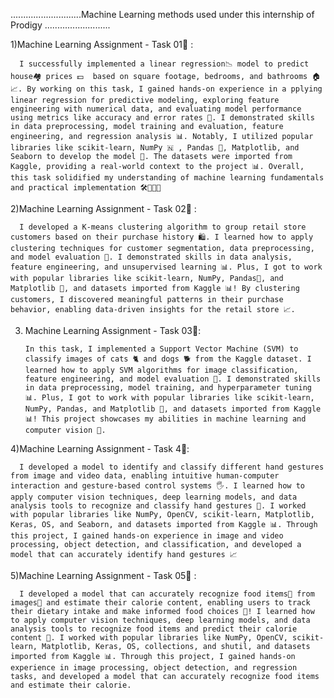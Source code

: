 ............................Machine Learning methods used under this internship of Prodigy  ..........................

1)Machine Learning Assignment - Task 01🤖 : 

      I successfully implemented a linear regression📉 model to predict house🏘 prices 💵  based on square footage, bedrooms, and bathrooms 🏠📈. By working on this task, I gained hands-on experience in a pplying linear regression for predictive modeling, exploring feature engineering with numerical data, and evaluating model performance using metrics like accuracy and error rates 🤔. I demonstrated skills in data preprocessing, model training and evaluation, feature engineering, and regression analysis 📊. Notably, I utilized popular libraries like scikit-learn, NumPy 🇳 , Pandas 🐼, Matplotlib, and Seaborn to develop the model 🤖. The datasets were imported from Kaggle, providing a real-world context to the project 📊. Overall, this task solidified my understanding of machine learning fundamentals and practical implementation 🛠️👨🏻‍💻 

2)Machine Learning Assignment - Task 02🤖 : 

      I developed a K-means clustering algorithm to group retail store customers based on their purchase history 🛍. I learned how to apply clustering techniques for customer segmentation, data preprocessing, and model evaluation 🤔. I demonstrated skills in data analysis, feature engineering, and unsupervised learning 📊. Plus, I got to work with popular libraries like scikit-learn, NumPy, Pandas🐼, and Matplotlib 🤖, and datasets imported from Kaggle 📊! By clustering customers, I discovered meaningful patterns in their purchase behavior, enabling data-driven insights for the retail store 📈.

3) Machine Learning Assignment - Task 03🤖:

       In this task, I implemented a Support Vector Machine (SVM) to classify images of cats 🐈 and dogs 🐕 from the Kaggle dataset. I learned how to apply SVM algorithms for image classification, feature engineering, and model evaluation 🤔. I demonstrated skills in data preprocessing, model training, and hyperparameter tuning 📊. Plus, I got to work with popular libraries like scikit-learn, NumPy, Pandas, and Matplotlib 🤖, and datasets imported from Kaggle 📊! This project showcases my abilities in machine learning and computer vision 📸.

4)Machine Learning Assignment - Task 4🤖:

      I developed a model to identify and classify different hand gestures from image and video data, enabling intuitive human-computer interaction and gesture-based control systems 🖐. I learned how to apply computer vision techniques, deep learning models, and data analysis tools to recognize and classify hand gestures 🤔. I worked with popular libraries like NumPy, OpenCV, scikit-learn, Matplotlib, Keras, OS, and Seaborn, and datasets imported from Kaggle 📊. Through this project, I gained hands-on experience in image and video processing, object detection, and classification, and developed a model that can accurately identify hand gestures 📈

5)Machine Learning Assignment - Task 05🤖 : 

      I developed a model that can accurately recognize food items🍴 from images📸 and estimate their calorie content, enabling users to track their dietary intake and make informed food choices 🤖! I learned how to apply computer vision techniques, deep learning models, and data analysis tools to recognize food items and predict their calorie content 🤔. I worked with popular libraries like NumPy, OpenCV, scikit-learn, Matplotlib, Keras, OS, collections, and shutil, and datasets imported from Kaggle 📊. Through this project, I gained hands-on experience in image processing, object detection, and regression tasks, and developed a model that can accurately recognize food items and estimate their calorie.
